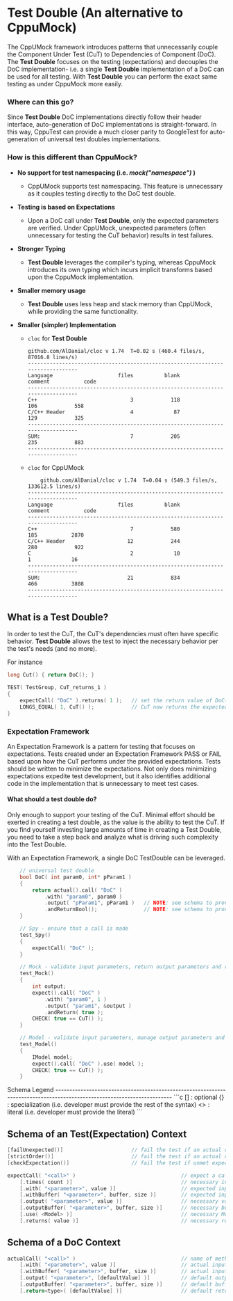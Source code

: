 **Test Double** (An alternative to CppuMock)
========================================================================================================================

The CppUMock framework introduces patterns that unnecessarily couple the Component Under Test (CuT) to
Dependencies of Component (DoC).  The **Test Double** focuses on the testing (expectations) and decouples the DoC
implementation- i.e. a single **Test Double** implementation of a DoC can be used for all testing.  With **Test Double**
you can perform the exact same testing as under CppuMock more easily.


### Where can this go?

Since **Test Double** DoC implementations directly follow their header interface, auto-generation of DoC implementations
is straight-forward.  In this way, CppuTest can provide a much closer parity to GoogleTest for auto-generation of
universal test doubles implementations.


### How is this different than CppuMock?

<!-- TODO
* **Separate interfaces for expectations <CppuTestExt/TestDouble.h> and a Test Double <CppuTestExt/ActualCall.h>**
    * MockSupport.h brings in both interfaces, developers new to CppUMock are often confused about which interfaces to
        use under different contexts (e.g. testing vs DoC).
    * With **Test Double**, attempts to use expectation interfaces in a DoC result in compile time errors.
-->

* **No support for test namespacing (i.e. _mock("namespace")_ )**
    * CppUMock supports test namespacing.  This feature is unnecessary as it couples testing directly to the DoC test
        double.

* **Testing is based on Expectations**
    * Upon a DoC call under **Test Double**, only the expected parameters are verified.  Under CppUMock, unexpected
        parameters (often unnecessary for testing the CuT behavior) results in test failures.

* **Stronger Typing**
    * **Test Double** leverages the compiler's typing, whereas CppuMock introduces its own typing which incurs implicit
        transforms based upon the CppuMock implementation.

* **Smaller memory usage**
    * **Test Double** uses less heap and stack memory than CppUMock, while providing the same functionality.

* **Smaller (simpler) Implementation**
    * `cloc` for **Test Double**
        <!--
        include/CppUTestExt/ActualCall.h
        include/CppUTestExt/ExpectCall.h
        include/CppUTestExt/TestDouble.h
        include/CppUTestExt/TestDoubleParameter.h
        src/CppUTestExt/ActualCall.cpp
        src/CppUTestExt/TestDouble.cpp
        src/CppUTestExt/TestDoubleParameter.cpp
        -->
        ~~~
        github.com/AlDanial/cloc v 1.74  T=0.02 s (460.4 files/s, 87016.8 lines/s)
        -------------------------------------------------------------------------------
        Language                     files          blank        comment           code
        -------------------------------------------------------------------------------
        C++                              3            118            106            558
        C/C++ Header                     4             87            129            325
        -------------------------------------------------------------------------------
        SUM:                             7            205            235            883
        -------------------------------------------------------------------------------
        ~~~
    * `cloc` for CppUMock
        <!--
        ./include/CppUTestExt/MockActualCall.h
        ./include/CppUTestExt/MockCheckedActualCall.h
        ./include/CppUTestExt/MockExpectedCallsList.h
        ./include/CppUTestExt/MockFailure.h
        ./include/CppUTestExt/MockSupport.h
        ./include/CppUTestExt/MockSupportPlugin.h
        ./include/CppUTestExt/MockCheckedExpectedCall.h
        ./include/CppUTestExt/MockExpectedCall.h
        ./include/CppUTestExt/MockNamedValue.h
        ./scripts/CppUnitTemplates/MockClassName.h
        ./scripts/CppUnitTemplates/MockClassNameC.c
        ./scripts/CppUnitTemplates/MockClassNameC.h
        ./scripts/templates/MockClassName.h
        ./scripts/templates/MockClassNameC.c
        ./scripts/templates/MockClassNameC.h
        ./src/CppUTestExt/CMakeFiles/CppUTestExt.dir/MockSupportPlugin.cpp.o
        ./src/CppUTestExt/CMakeFiles/CppUTestExt.dir/MockExpectedCallsList.cpp.o
        ./src/CppUTestExt/CMakeFiles/CppUTestExt.dir/MockFailure.cpp.o
        ./src/CppUTestExt/CMakeFiles/CppUTestExt.dir/MockSupport.cpp.o
        ./src/CppUTestExt/CMakeFiles/CppUTestExt.dir/MockExpectedCall.cpp.o
        ./src/CppUTestExt/CMakeFiles/CppUTestExt.dir/MockActualCall.cpp.o
        ./src/CppUTestExt/CMakeFiles/CppUTestExt.dir/MockNamedValue.cpp.o
        ./src/CppUTestExt/MockActualCall.cpp
        ./src/CppUTestExt/MockExpectedCallsList.cpp
        ./src/CppUTestExt/MockFailure.cpp
        ./src/CppUTestExt/MockSupportPlugin.cpp
        ./src/CppUTestExt/MockExpectedCall.cpp
        ./src/CppUTestExt/MockNamedValue.cpp
        ./src/CppUTestExt/MockSupport.cpp
        -->
        ~~~
            github.com/AlDanial/cloc v 1.74  T=0.04 s (549.3 files/s, 133612.5 lines/s)
        -------------------------------------------------------------------------------
        Language                     files          blank        comment           code
        -------------------------------------------------------------------------------
        C++                              7            580            185           2870
        C/C++ Header                    12            244            280            922
        C                                2             10              1             16
        -------------------------------------------------------------------------------
        SUM:                            21            834            466           3808
        -------------------------------------------------------------------------------
        ~~~



What is a Test Double?
------------------------------------------------------------------------------------------------------------------------
In order to test the CuT, the CuT's dependencies must often have specific behavior.  **Test Double** allows the test to
inject the necessary behavior per the test's needs (and no more).

For instance
```c++
long Cut() { return DoC(); }

TEST( TestGroup, CuT_returns_1 )
{
    expectCall( "DoC" ).returns( 1 );   // set the return value of DoC()
    LONGS_EQUAL( 1, CuT() );            // CuT now returns the expected value
}
```

### Expectation Framework
An Expectation Framework is a pattern for testing that focuses on expectations.  Tests created under an Expectation
Framework PASS or FAIL based upon how the CuT performs under the provided expectations.  Tests should be written to
minimize the expectations.  Not only does minimizing expectations expedite test development, but it also identifies
additional code in the implementation that is unnecessary to meet test cases.

#### What should a test double do?
Only enough to support your testing of the CuT.  Minimal effort should be exerted in creating a test double, as the
value is the ability to test the CuT.  If you find yourself investing large amounts of time in creating a Test Double,
you need to take a step back and analyze what is driving such complexity into the Test Double.

With an Expectation Framework, a single DoC TestDouble can be leveraged.
```c
    // universal test double
    bool DoC( int param0, int* pParam1 )
    {
        return actual().call( "DoC" )
            .with( "param0", param0 )
            .output( "pParam1", pParam1 )   // NOTE: see schema to provide default values
            .andReturnBool();               // NOTE: see schema to provide default values
    }

    // Spy - ensure that a call is made
    test_Spy()
    {
        expectCall( "DoC" );
    }

    // Mock - validate input parameters, return output parameters and return value
    test_Mock()
    {
        int output;
        expect().call( "DoC" )
            .with( "param0", 1 )
            .output( "param1", &output )
            .andReturn( true );
        CHECK( true == CuT() );
    }

    // Model - validate input parameters, manage output parameters and return value per some modelled behavior
    test_Model()
    {
        IModel model;
        expect().call( "DoC" ).use( model );
        CHECK( true == CuT() );
    }
```

<a name="schema">
Schema  Legend
</a>
------------------------------------------------------------------------------------------------------------------------
```c
    []      : optional
    {}      : specialization (i.e. developer must provide the rest of the syntax)
    <>      : literal (i.e. developer must provide the literal)
```

Schema of an Test(Expectation) Context
------------------------------------------------------------------------------------------------------------------------
```c
[failUnexpected()]                      // fail the test if an actual call was not expected
[strictOrder()]                         // fail the test if an actual call did not follow the expected order
[checkExpectation()]                    // fail the test if unmet expectations

expectCall( "<call>" )                                  // expect a call with the DoC name matching <call>
    [.times( count )]                                   // necessary invocations for the CuT test (default=infinity)
    [.with( "<parameter>", value )]                     // expected input parameter for CuT test
    [.withBuffer( "<parameter>", buffer, size )]        // expected input buffer data for CuT test (NOTE: buffer must be static)
    [.output( "<parameter>", value )]                   // necessary value to set for the CuT test
    [.outputBuffer( "<parameter>", buffer, size )]      // necessary buffer value for the CuT test (NOTE: buffer must be static)
    [.use( <Model> )]                                   // necessary Model for the CuT (i.e. override the DoC defaults)
    [.returns( value )]                                 // necessary return value for the CuT test
```

Schema of a DoC Context
------------------------------------------------------------------------------------------------------------------------
```c
actualCall( "<call>" )                                  // name of method/function used by actual
    [.with( "<parameter>", value )]                     // actual input parameter
    [.withBuffer( "<parameter>", buffer, size )]        // actual input buffer data (NOTE: buffer must be static)
    [.output( "<parameter>", [defaultValue] )]          // default output value for general testing
    [.outputBuffer( "<parameter>", buffer, size )]      // default buffer value for the CuT test (NOTE: buffer must be static)
    [.return<type>( [defaultValue] )]                   // default return value for general testing
```
